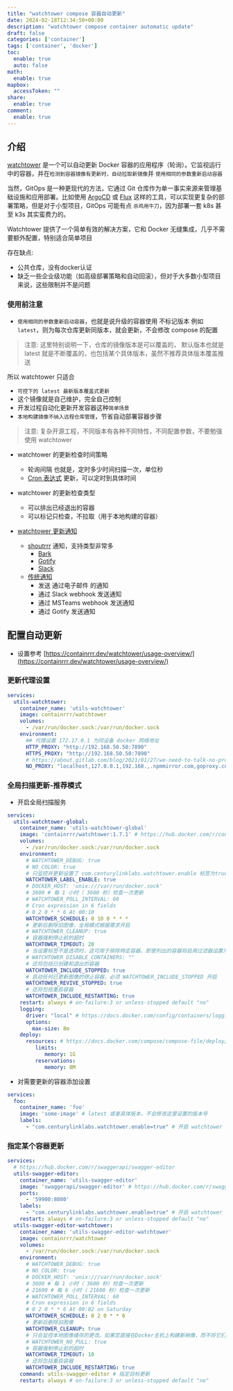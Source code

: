 ```yaml
---
title: "watchtower compose 容器自动更新"
date: 2024-02-18T12:34:50+00:00
description: "watchtower compose container automatic update"
draft: false
categories: ['container']
tags: ['container', 'docker']
toc:
  enable: true
  auto: false
math:
  enable: true
mapbox:
  accessToken: ""
share:
  enable: true
comment:
  enable: true
---
```


## 介绍

[watchtower](https://containrrr.dev/watchtower/) 是一个可以自动更新 Docker 容器的应用程序（轮询）。它监视运行中的容器，并在`检测到容器镜像有更新时，自动拉取新镜像`并 `使用相同的参数重新启动容器`

当然，GitOps 是一种更现代的方法，它通过 Git 仓库作为单一事实来源来管理基础设施和应用部署。比如使用 [ArgoCD](https://argo-cd.readthedocs.io/) 或 [Flux](https://fluxcd.io/) 这样的工具，可以实现更复杂的部署策略，但是对于小型项目，GitOps 可能有点 `杀鸡用牛刀`，因为部署一套 k8s 甚至 k3s 其实蛮费力的。

Watchtower 提供了一个简单有效的解决方案，它和 Docker 无缝集成，几乎不需要额外配置，特别适合简单项目

存在缺点:

- 公共仓库，没有docker认证
- 缺乏一些企业级功能（如高级部署策略和自动回滚），但对于大多数小型项目来说，这些限制并不是问题

### 使用前注意

- `使用相同的参数重新启动容器`，也就是说升级的容器使用 不标记版本 例如 `latest`，则为每次仓库更新同版本，就会更新，不会修改 compose 的配置

> 注意: 这里特别说明一下，仓库的镜像版本是可以覆盖的， 默认版本也就是 latest  就是不断覆盖的，也包括某个具体版本，虽然不推荐具体版本覆盖推送

所以 watchtower 只适合

- `可控下的 latest 最新版本覆盖式更新`
- 这个镜像就是自己维护，完全自己控制
- 开发过程自动化更新开发容器这种`简单场景`
- `本地构建镜像不纳入远程仓库管理`，节省自动部署容器步骤

> 注意: 复杂开源工程，不同版本有各种不同特性，不同配置参数，不要勉强使用 watchtower

- watchtower 的更新检查时间策略
	- 轮询间隔 也就是，定时多少时间扫描一次，单位秒
	- [Cron 表达式](https://pkg.go.dev/github.com/robfig/cron#hdr-CRON_Expression_Format) 更新，可以定时到具体时间
- watchtower 的更新检查类型
	- 可以排出已经退出的容器
	- 可以标记只检查，不拉取（用于本地构建的容器）

- [watchtower 更新通知](https://containrrr.dev/watchtower/notifications/)
	- [shoutrrr](https://github.com/containrrr/shoutrrr) 通知，支持类型非常多
		- [Bark](https://containrrr.dev/shoutrrr/v0.8/services/bark/)
		- [Gotify](https://containrrr.dev/shoutrrr/v0.8/services/gotify/)
		- [Slack](https://containrrr.dev/shoutrrr/v0.8/services/slack/)
	- [传统通知](https://containrrr.dev/watchtower/notifications/#legacy_notifications)
		- 发送 通过电子邮件 的通知
		- 通过 Slack webhook 发送通知
		- 通过 MSTeams webhook 发送通知
		- 通过 Gotify 发送通知

## 配置自动更新

- 设置参考 [https://containrrr.dev/watchtower/usage-overview/](https://containrrr.dev/watchtower/usage-overview/)

### 更新代理设置

```yaml
services:
  utils-watchtower:
    container_name: 'utils-watchtower'
    image: containrrr/watchtower
    volumes:
      - /var/run/docker.sock:/var/run/docker.sock
    environment:
      ## 代理设置 172.17.0.1 为同设备 docker 网络地址
      HTTP_PROXY: "http://192.168.50.50:7890"
      HTTPS_PROXY: "http://192.168.50.50:7890"
      # https://about.gitlab.com/blog/2021/01/27/we-need-to-talk-no-proxy/
      NO_PROXY: "localhost,127.0.0.1,192.168.,.npmmirror.com,goproxy.cn,.tuna.tsinghua.edu.cn,.ustc.edu.cn,rsproxy.cn,maven.aliyun.com"
```

### 全局扫描更新-推荐模式

- 开启全局扫描服务

```yaml
services:
  utils-watchtower-global:
    container_name: 'utils-watchtower-global'
    image: 'containrrr/watchtower:1.7.1' # https://hub.docker.com/r/containrrr/watchtower
    volumes:
      - /var/run/docker.sock:/var/run/docker.sock
    environment:
      # WATCHTOWER_DEBUG: true
      # NO_COLOR: true
      # 只监控并更新设置了 com.centurylinklabs.watchtower.enable 标签为true的容器
      WATCHTOWER_LABEL_ENABLE: true
      # DOCKER_HOST: 'unix:///var/run/docker.sock'
      # 3600 # 每 1 小时（ 3600 秒）检查一次更新
      # WATCHTOWER_POLL_INTERVAL: 60
      # Cron expression in 6 fields
      # 0 2 0 * * 6 At 00:10
      WATCHTOWER_SCHEDULE: 0 10 0 * * *
      # 更新后删除旧图像，全局模式根据需求开启
      # WATCHTOWER_CLEANUP: true
      # 容器强制停止前的超时
      WATCHTOWER_TIMEOUT: 20
      # 当设置标签不是选项时，这可用于排除特定容器。即使列出的容器将启用过滤器设置为true，它们也会被排除在外
      # WATCHTOWER_DISABLE_CONTAINERS: ""
      # 还将包括已创建和退出的容器
      WATCHTOWER_INCLUDE_STOPPED: true
      # 启动任何已更新图像的停止容器，必须 WATCHTOWER_INCLUDE_STOPPED 开启
      WATCHTOWER_REVIVE_STOPPED: true
      # 还将包括重启容器
      WATCHTOWER_INCLUDE_RESTARTING: true
    restart: always # on-failure:3 or unless-stopped default "no"
    logging:
      driver: "local" # https://docs.docker.com/config/containers/logging/configure/#supportedz-logging-drivers
      options:
        max-size: 8m
    deploy:
      resources: # https://docs.docker.com/compose/compose-file/deploy/#resources
         limits:
            memory: 1G
         reservations:
            memory: 8M
```

- 对需要更新的容器添加设置

```yaml
services:
  foo:
    container_name: 'foo'
    image: 'some-image' # latest 或者具体版本，不会修改这里设置的版本号
    labels:
      - "com.centurylinklabs.watchtower.enable=true" # 开启 watchtower 更新检测
```

###  指定某个容器更新

```yaml
services:
  # https://hub.docker.com/r/swaggerapi/swagger-editor
  utils-swagger-editor:
    container_name: 'utils-swagger-editor'
    image: 'swaggerapi/swagger-editor' # https://hub.docker.com/r/swaggerapi/swagger-editor
    ports:
      - '59900:8080'
    labels:
      - "com.centurylinklabs.watchtower.enable=true" # 开启 watchtower 更新检测
    restart: always # on-failure:3 or unless-stopped default "no"
  utils-swagger-editor-watchtower:
    container_name: 'utils-swagger-editor-watchtower'
    image: containrrr/watchtower
    volumes:
      - /var/run/docker.sock:/var/run/docker.sock
    environment:
      # WATCHTOWER_DEBUG: true
      # NO_COLOR: true
      # DOCKER_HOST: 'unix:///var/run/docker.sock'
      # 3600 # 每 1 小时（ 3600 秒）检查一次更新
      # 21600 # 每 6 小时（ 21600 秒）检查一次更新
      # WATCHTOWER_POLL_INTERVAL: 60
      # Cron expression in 6 fields
      # 0 2 0 * * 6 At 00:02 on Saturday
      WATCHTOWER_SCHEDULE: 0 2 0 * * 6
      # 更新后删除旧图像
      WATCHTOWER_CLEANUP: true
      # 只会监控本地图像缓存的更改。如果您直接在Docker主机上构建新映像，而不将它们推送到仓库，打开这个选项
      # WATCHTOWER_NO_PULL: true
      # 容器强制停止前的超时
      WATCHTOWER_TIMEOUT: 10
      # 还将包括重启容器
      WATCHTOWER_INCLUDE_RESTARTING: true
    command: utils-swagger-editor # 指定目标更新
    restart: always # on-failure:3 or unless-stopped default "no"
```